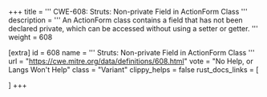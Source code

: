 +++
title = '''
CWE-608: Struts: Non-private Field in ActionForm Class
'''
description	= '''
An ActionForm class contains a field that has not been declared private, which can be accessed without using a setter or getter.
'''
weight = 608

[extra]
id = 608
name = '''
Struts: Non-private Field in ActionForm Class
'''
url = "https://cwe.mitre.org/data/definitions/608.html"
vote = "No Help, or Langs Won't Help"
class = "Variant"
clippy_helps = false
rust_docs_links = [
	
]
+++
